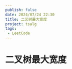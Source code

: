 ```yaml
---
publish: false
date: 2024/07/24 22:30
title: 二叉树最大宽度
project: tsalg
tags:
 - LeetCode
---
```


# 二叉树最大宽度

